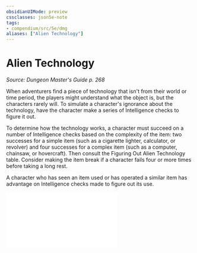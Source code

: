 ```yaml
---
obsidianUIMode: preview
cssclasses: json5e-note
tags:
- compendium/src/5e/dmg
aliases: ["Alien Technology"]
---
```

# Alien Technology
*Source: Dungeon Master's Guide p. 268* 

When adventurers find a piece of technology that isn't from their world or time period, the players might understand what the object is, but the characters rarely will. To simulate a character's ignorance about the technology, have the character make a series of Intelligence checks to figure it out.

To determine how the technology works, a character must succeed on a number of Intelligence checks based on the complexity of the item: two successes for a simple item (such as a cigarette lighter, calculator, or revolver) and four successes for a complex item (such as a computer, chainsaw, or hovercraft). Then consult the Figuring Out Alien Technology table. Consider making the item break if a character fails four or more times before taking a long rest.

A character who has seen an item used or has operated a similar item has advantage on Intelligence checks made to figure out its use.

![Figuring Out Alien Technology](../../../../figuring-out-alien-technology.md)